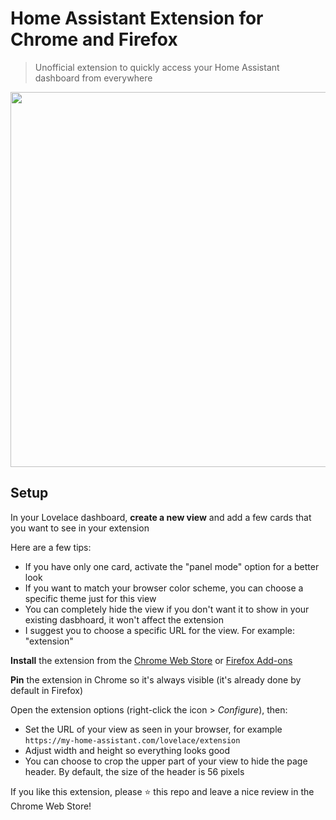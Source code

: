 # Home Assistant Extension for Chrome and Firefox

> Unofficial extension to quickly access your Home Assistant dashboard from everywhere

<p align="center">
  <a href="https://chrome.google.com/webstore/detail/home-assistant/hpoiflhmfklhfcfpibmdmpeonphmdbda" target="_blank">
    <img src="https://user-images.githubusercontent.com/17952318/116673701-034c6100-a9a4-11eb-9420-dc69b59aea67.png" width="600">
  </a>
</p>

## Setup

In your Lovelace dashboard, **create a new view** and add a few cards that you want to see in your extension

Here are a few tips:

- If you have only one card, activate the "panel mode" option for a better look
- If you want to match your browser color scheme, you can choose a specific theme just for this view
- You can completely hide the view if you don't want it to show in your existing dasbhoard, it won't affect the extension
- I suggest you to choose a specific URL for the view. For example: "extension"

**Install** the extension from the [Chrome Web Store](https://chrome.google.com/webstore/detail/home-assistant/hpoiflhmfklhfcfpibmdmpeonphmdbda)
or [Firefox Add-ons](https://addons.mozilla.org/firefox/addon/home-assistant/)

**Pin** the extension in Chrome so it's always visible (it's already done by default in Firefox)

Open the extension options (right-click the icon > _Configure_), then:

- Set the URL of your view as seen in your browser, for example `https://my-home-assistant.com/lovelace/extension`
- Adjust width and height so everything looks good
- You can choose to crop the upper part of your view to hide the page header. By default, the size of the header is 56 pixels

If you like this extension, please ⭐ this repo and leave a nice review in the Chrome Web Store!
